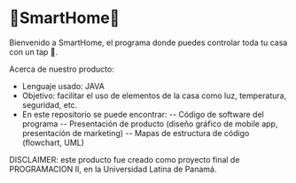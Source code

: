 # 🏡SmartHome🏡

Bienvenido a SmartHome, el programa donde puedes controlar toda tu casa con un tap 📱.

Acerca de nuestro producto:
- Lenguaje usado: JAVA
- Objetivo: facilitar el uso de elementos de la casa como luz, temperatura, seguridad, etc.
- En este repositorio se puede encontrar:
-- Código de software del programa
-- Presentación de producto (diseño gráfico de mobile app, presentación de marketing)
-- Mapas de estructura de código (flowchart, UML)

DISCLAIMER: este producto fue creado como proyecto final de PROGRAMACION II, en la Universidad Latina de Panamá. 
